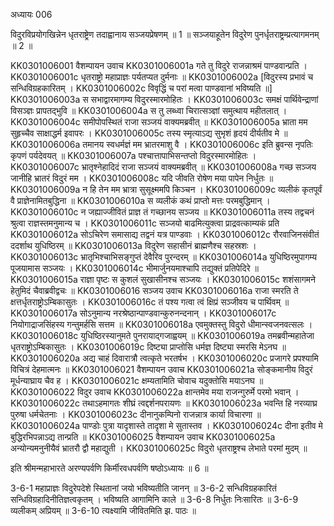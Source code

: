 अध्यायः 006

विदुरविप्रयोगखिन्नेन धृतराष्ट्रेण तदाह्वानाय सञ्जयप्रेषणम् ॥ 1 ॥ सञ्जयाहूतेन विदुरेण पुनर्धृतराष्ट्रम्प्रत्यागमनम् ॥ 2 ॥

KK0301006001	वैशम्पायन उवाच 
KK0301006001a	गते तु विदुरे राजन्नाश्रमं पाण्डवान्प्रति ।
KK0301006001c	धृतराष्ट्रो महाप्राज्ञः पर्यतप्यत दुर्मनाः ॥
KK0301006002a	[विदुरस्य प्रभावं च सन्धिविग्रहकारितम् ।
KK0301006002c	विवृद्धिं च परां मत्वा पाण्डवानां भविष्यति ॥]
KK0301006003a	स सभाद्वारमागम्य विदुरस्मारमोहितः ।
KK0301006003c	समक्षं पार्थिवेन्द्राणां विसञ्ज्ञः प्रापतद्भुवि ॥
KK0301006004a	स तु लब्ध्वा चिरात्सञ्ज्ञां समुत्थाय महीतलात् ।
KK0301006004c	समीपोपस्थितं राजा सञ्जयं वाक्यमब्रवीत् ॥
KK0301006005a	भ्राता मम सुहृच्चैव साक्षाद्धर्म इवापरः ।
KK0301006005c	तस्य स्मृत्याऽद्य सुभृशं हृदयं दीर्यतीव मे ॥
KK0301006006a	तमानय स्वधर्मज्ञं मम भ्रातरमाशु वै ।
KK0301006006c	इति ब्रुवन्स नृपतिः कृपणं पर्यदेवयत् ॥
KK0301006007a	पश्चात्तापाभिसन्तप्तो विदुरस्मारमोहितः ।
KK0301006007c	भ्रातृश्नेहादिदं राजा सञ्जयं वाक्यमब्रवीत् ॥
KK0301006008a	गच्छ सञ्जय जानीहि भ्रातरं विदुरं मम ।
KK0301006008c	यदि जीवति रोषेण मया पापेन निर्धुतः ॥
KK0301006009a	न हि तेन मम भ्रात्रा सुसूक्ष्ममपि किञ्चन ।
KK0301006009c	व्यलीकं कृतपूर्वं वै प्राज्ञेनामितबुद्धिना ॥
KK0301006010a	स व्यलीकं कथं प्राप्तो मत्तः परमबुद्धिमान् ।
KK0301006010c	न जह्याज्जीवितं प्राज्ञ तं गच्छानय सञ्जय ॥
KK0301006011a	तस्य तद्वचनं श्रुत्वा राज्ञस्तमनुमान्य च ।
KK0301006011c	सञ्जयो बाढमित्युक्त्वा प्राद्रवत्काम्यकं प्रति
KK0301006012a	सोऽचिरेण समासाद्य तद्वनं यत्र पाण्डवाः ।
KK0301006012c	रौरवाजिनसंवीतं ददर्शाथ युधिष्ठिरम् ॥
KK0301006013a	विदुरेण सहासीनं ब्राह्मणैश्च सहस्रशः ।
KK0301006013c	भ्रातृभिश्चाभिसङ्गुप्तं देवैरिव पुरन्दरम् ॥
KK0301006014a	युधिष्ठिरमुपागम्य पूजयामास सञ्जयः ।
KK0301006014c	भीमार्जुनयमाश्चापि तद्युक्तं प्रतिपेदिरे ॥
KK0301006015a	राज्ञा पृष्टः स कुशलं सुखासीनश्च सञ्जयः ।
KK0301006015c	शशंसागमने हेतुमिदं चैवाब्रवीद्वचः ॥
KK0301006016	सञ्जय उवाच 
KK0301006016a	राजा स्मरति ते क्षत्तर्धृतराष्ट्रोऽम्बिकासुतः ।
KK0301006016c	तं पश्य गत्वा त्वं क्षिप्रं सञ्जीवय च पार्थिवम् ॥
KK0301006017a	सोऽनुमान्य नरश्रेष्ठान्पाण्डवान्कुरुनन्दनान् ।
KK0301006017c	नियोगाद्राजसिंहस्य गन्तुमर्हसि सत्तम ॥
KK0301006018a	एवमुक्तस्तु विदुरो धीमान्स्वजनवत्सलः ।
KK0301006018c	युधिष्ठिरस्यानुमते पुनरायाद्गजाह्वयम् ॥
KK0301006019a	तमब्रवीन्महातेजा धृतराष्ट्रोऽम्बिकासुतः ।
KK0301006019c	दिष्ट्या प्राप्तोसि धर्मज्ञ दिष्ट्या स्मरसि मेऽनघ ॥
KK0301006020a	अद्य चाहं दिवारात्रौ त्वत्कृते भरतर्षभ ।
KK0301006020c	प्रजागरे प्रपश्यामि विचित्रं देहमात्मनः ॥
KK0301006021	वैशम्पायन उवाच 
KK0301006021a	सोङ्कमानीय विदुरं मूर्धन्याघ्राय चैव ह ।
KK0301006021c	क्षम्यतामिति चोवाच यदुक्तोसि मयाऽनघ ॥
KK0301006022	विदुर उवाच 
KK0301006022a	क्षान्तमेव मया राजन्गुरुर्मे परमो भवान् ।
KK0301006022c	तथाऽहमागतः शीघ्रं त्वद्दर्शनपरायणः ॥
KK0301006023a	भवन्ति हि नरव्याघ्र पुरुषा धर्मचेतनाः ।
KK0301006023c	दीनानुकम्पिनो राजन्नात्र कार्या विचारणा ॥
KK0301006024a	पाण्डोः पुत्रा यादृशास्ते तादृशा मे सुतास्तव ।
KK0301006024c	दीना इतीव मे बुद्धिरभिपन्नाऽद्य तान्प्रति ॥
KK0301006025	वैशम्पायन उवाच 
KK0301006025a	अन्योन्यमनुनीयैवं भ्रातरौ द्वौ महाद्युती ।
KK0301006025c	विदुरो धृतराष्ट्रश्च लेभाते परमां मुदम् ॥

इति श्रीमन्महाभारते अरण्यपर्वणि किर्मीरवधपर्वणि षष्ठोऽध्यायः ॥ 6 ॥

3-6-1 महाप्राज्ञः विदुरेपदेशे स्थितानां जयो भविष्यतीति जानन् ॥ 3-6-2 सन्धिविग्रहकारितं सन्धिविग्रहादिनीतिज्ञत्वकृतम् । भविष्यति आगामिनि काले ॥ 3-6-8 निर्धुतः निःसारितः ॥ 3-6-9 व्यलीकम् अप्रियम् ॥ 3-6-10 त्यक्ष्यामि जीवितमिति झ. पाठः ॥

